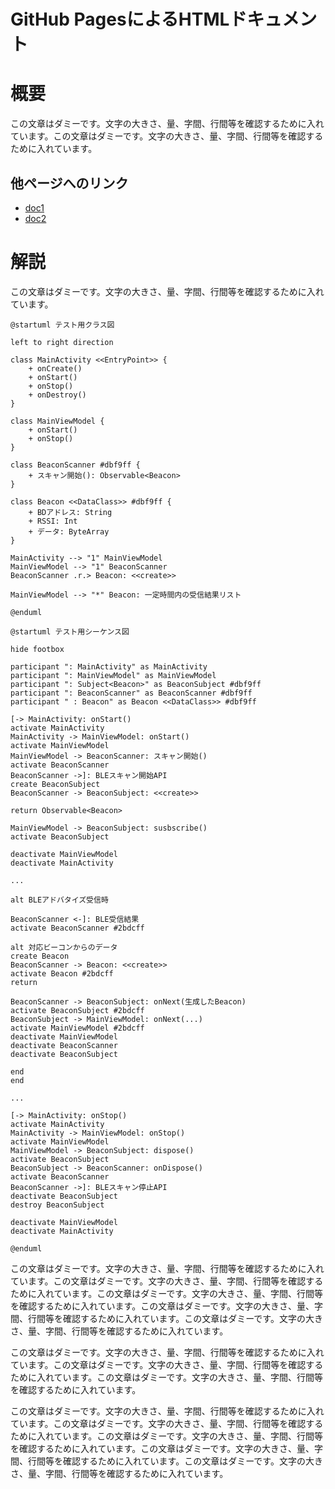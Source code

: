 GitHub PagesによるHTMLドキュメント
================================

<style>
svg {
    border: 1px solid #000;
}
</style>

# 概要

この文章はダミーです。文字の大きさ、量、字間、行間等を確認するために入れています。この文章はダミーです。文字の大きさ、量、字間、行間等を確認するために入れています。

## 他ページへのリンク

* [doc1](./doc1.md)
* [doc2](./sub/doc2.md)

# 解説

この文章はダミーです。文字の大きさ、量、字間、行間等を確認するために入れています。

```plantuml
@startuml テスト用クラス図

left to right direction

class MainActivity <<EntryPoint>> {
    + onCreate()
    + onStart()
    + onStop()
    + onDestroy()
}

class MainViewModel {
    + onStart()
    + onStop()
}

class BeaconScanner #dbf9ff {
    + スキャン開始(): Observable<Beacon>
}

class Beacon <<DataClass>> #dbf9ff {
    + BDアドレス: String
    + RSSI: Int
    + データ: ByteArray
}

MainActivity --> "1" MainViewModel
MainViewModel --> "1" BeaconScanner
BeaconScanner .r.> Beacon: <<create>>

MainViewModel --> "*" Beacon: 一定時間内の受信結果リスト

@enduml
```


```plantuml
@startuml テスト用シーケンス図

hide footbox

participant ": MainActivity" as MainActivity
participant ": MainViewModel" as MainViewModel
participant ": Subject<Beacon>" as BeaconSubject #dbf9ff
participant ": BeaconScanner" as BeaconScanner #dbf9ff
participant " : Beacon" as Beacon <<DataClass>> #dbf9ff

[-> MainActivity: onStart()
activate MainActivity
MainActivity -> MainViewModel: onStart()
activate MainViewModel
MainViewModel -> BeaconScanner: スキャン開始()
activate BeaconScanner
BeaconScanner ->]: BLEスキャン開始API
create BeaconSubject
BeaconScanner -> BeaconSubject: <<create>>

return Observable<Beacon>

MainViewModel -> BeaconSubject: susbscribe()
activate BeaconSubject

deactivate MainViewModel
deactivate MainActivity

...

alt BLEアドバタイズ受信時

BeaconScanner <-]: BLE受信結果
activate BeaconScanner #2bdcff

alt 対応ビーコンからのデータ
create Beacon
BeaconScanner -> Beacon: <<create>>
activate Beacon #2bdcff
return

BeaconScanner -> BeaconSubject: onNext(生成したBeacon)
activate BeaconSubject #2bdcff
BeaconSubject -> MainViewModel: onNext(...)
activate MainViewModel #2bdcff
deactivate MainViewModel
deactivate BeaconScanner
deactivate BeaconSubject

end
end

...

[-> MainActivity: onStop()
activate MainActivity
MainActivity -> MainViewModel: onStop()
activate MainViewModel
MainViewModel -> BeaconSubject: dispose()
activate BeaconSubject
BeaconSubject -> BeaconScanner: onDispose()
activate BeaconScanner
BeaconScanner ->]: BLEスキャン停止API
deactivate BeaconSubject
destroy BeaconSubject

deactivate MainViewModel
deactivate MainActivity

@enduml
```

この文章はダミーです。文字の大きさ、量、字間、行間等を確認するために入れています。この文章はダミーです。文字の大きさ、量、字間、行間等を確認するために入れています。この文章はダミーです。文字の大きさ、量、字間、行間等を確認するために入れています。この文章はダミーです。文字の大きさ、量、字間、行間等を確認するために入れています。この文章はダミーです。文字の大きさ、量、字間、行間等を確認するために入れています。

この文章はダミーです。文字の大きさ、量、字間、行間等を確認するために入れています。この文章はダミーです。文字の大きさ、量、字間、行間等を確認するために入れています。この文章はダミーです。文字の大きさ、量、字間、行間等を確認するために入れています。

この文章はダミーです。文字の大きさ、量、字間、行間等を確認するために入れています。この文章はダミーです。文字の大きさ、量、字間、行間等を確認するために入れています。この文章はダミーです。文字の大きさ、量、字間、行間等を確認するために入れています。この文章はダミーです。文字の大きさ、量、字間、行間等を確認するために入れています。この文章はダミーです。文字の大きさ、量、字間、行間等を確認するために入れています。
